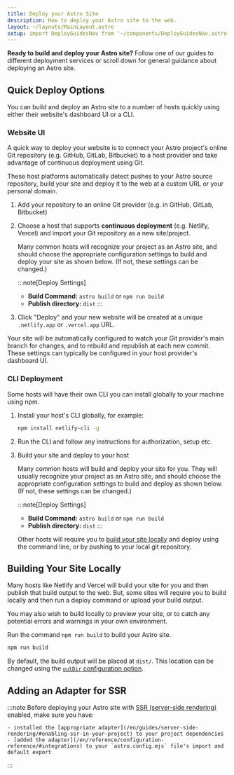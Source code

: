 ```yaml
---
title: Deploy your Astro Site
description: How to deploy your Astro site to the web.
layout: ~/layouts/MainLayout.astro
setup: import DeployGuidesNav from '~/components/DeployGuidesNav.astro';
---
```

**Ready to build and deploy your Astro site?** Follow one of our guides to different deployment services or scroll down for general guidance about deploying an Astro site.

<DeployGuidesNav />

## Quick Deploy Options

You can build and deploy an Astro site to a number of hosts quickly using either their website's dashboard UI or a CLI.

### Website UI

A quick way to deploy your website is to connect your Astro project's online Git repository (e.g. GitHub, GitLab, Bitbucket) to a host provider and take advantage of continuous deployment using Git. 

These host platforms automatically detect pushes to your Astro source repository, build your site and deploy it to the web at a custom URL or your personal domain.

1. Add your repository to an online Git provider (e.g. in GitHub, GitLab, Bitbucket)

1. Choose a host that supports **continuous deployment** (e.g. Netlify, Vercel) and import your Git repository as a new site/project.

    Many common hosts will recognize your project as an Astro site, and should choose the appropriate configuration settings to build and deploy your site as shown below. (If not, these settings can be changed.)

    :::note[Deploy Settings]
    - **Build Command:** `astro build` or `npm run build`
    - **Publish directory:** `dist`
    :::

1. Click "Deploy" and your new website will be created at a unique `.netlify.app` or `.vercel.app` URL.


Your site will be automatically configured to watch your Git provider's main branch for changes, and to rebuild and republish at each new commit. These settings can typically be configured in your host provider's dashboard UI.

### CLI Deployment

Some hosts will have their own CLI you can install globally to your machine using npm.

1. Install your host's CLI globally, for example:

    ```bash
    npm install netlify-cli -g
    ```

1. Run the CLI and follow any instructions for authorization, setup etc.

1. Build your site and deploy to your host

    Many common hosts will build and deploy your site for you. They will usually recognize your project as an Astro site, and should choose the appropriate configuration settings to build and deploy as shown below. (If not, these settings can be changed.)

    :::note[Deploy Settings]
    - **Build Command:** `astro build` or `npm run build`
    - **Publish directory:** `dist`
    :::


    Other hosts will require you to [build your site locally](#building-your-site-locally) and deploy using the command line, or by pushing to your local git repository.

## Building Your Site Locally

Many hosts like Netlify and Vercel will build your site for you and then publish that build output to the web. But, some sites will require you to build locally and then run a deploy command or upload your build output. 

You may also wish to build locally to preview your site, or to catch any potential errors and warnings in your own environment.

Run the command `npm run build` to build your Astro site.

```bash
npm run build
```

By default, the build output will be placed at `dist/`. This location can be changed using the [`outDir` configuration option](/en/reference/configuration-reference/#outdir). 

## Adding an Adapter for SSR

:::note
Before deploying your Astro site with [SSR (server-side rendering)](/en/guides/server-side-rendering/) enabled, make sure you have:

    - installed the [appropriate adapter](/en/guides/server-side-rendering/#enabling-ssr-in-your-project) to your project dependencies
    - [added the adapter](/en/reference/configuration-reference/#integrations) to your `astro.config.mjs` file's import and default export
:::

